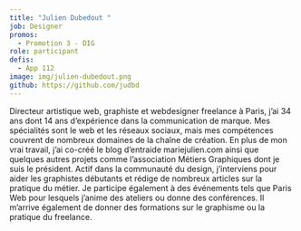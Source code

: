 ```yaml
---
title: "Julien Dubedout "
job: Designer
promos:
  - Promotion 3 - DIG
role: participant
defis:
  - App 112
image: img/julien-dubedout.png
github: https://github.com/judbd
---
```


Directeur artistique web, graphiste et webdesigner freelance à Paris, j’ai 34 ans dont 14 ans d’expérience dans la communication de marque. Mes spécialités sont le web et les réseaux sociaux, mais mes compétences couvrent de nombreux domaines de la chaîne de création. En plus de mon vrai travail, j’ai co-créé le blog d’entraide mariejulien.com ainsi que quelques autres projets comme l’association Métiers Graphiques dont je suis le président. Actif dans la communauté du design, j’interviens pour aider les graphistes débutants et rédige de nombreux articles sur la pratique du métier. Je participe également à des événements tels que Paris Web pour lesquels j’anime des ateliers ou donne des conférences. Il m’arrive également de donner des formations sur le graphisme ou la pratique du freelance.
